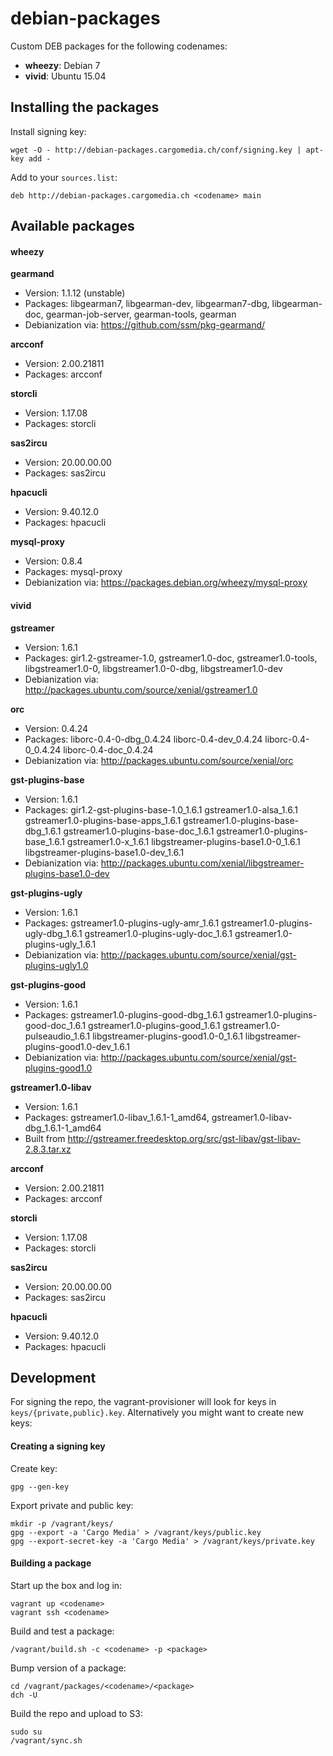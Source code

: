 debian-packages
===============
Custom DEB packages for the following codenames:
- **wheezy**: Debian 7
- **vivid**: Ubuntu 15.04

Installing the packages
-----------------------
Install signing key:
```
wget -O - http://debian-packages.cargomedia.ch/conf/signing.key | apt-key add -
```

Add to your `sources.list`:
```
deb http://debian-packages.cargomedia.ch <codename> main
```

Available packages
------------------
#### wheezy

**gearmand**
 - Version: 1.1.12 (unstable)
 - Packages: libgearman7, libgearman-dev, libgearman7-dbg, libgearman-doc, gearman-job-server, gearman-tools, gearman
 - Debianization via: https://github.com/ssm/pkg-gearmand/

**arcconf**
 - Version: 2.00.21811
 - Packages: arcconf

**storcli**
 - Version: 1.17.08
 - Packages: storcli

**sas2ircu**
 - Version: 20.00.00.00
 - Packages: sas2ircu

**hpacucli**
 - Version: 9.40.12.0
 - Packages: hpacucli

**mysql-proxy**
 - Version: 0.8.4
 - Packages: mysql-proxy
 - Debianization via: https://packages.debian.org/wheezy/mysql-proxy

#### vivid

**gstreamer**
 - Version: 1.6.1
 - Packages: gir1.2-gstreamer-1.0, gstreamer1.0-doc, gstreamer1.0-tools, libgstreamer1.0-0, libgstreamer1.0-0-dbg, libgstreamer1.0-dev
 - Debianization via: http://packages.ubuntu.com/source/xenial/gstreamer1.0

**orc**
 - Version: 0.4.24
 - Packages: liborc-0.4-0-dbg_0.4.24 liborc-0.4-dev_0.4.24 liborc-0.4-0_0.4.24 liborc-0.4-doc_0.4.24
 - Debianization via: http://packages.ubuntu.com/source/xenial/orc

**gst-plugins-base**
 - Version: 1.6.1
 - Packages: gir1.2-gst-plugins-base-1.0_1.6.1 gstreamer1.0-alsa_1.6.1 gstreamer1.0-plugins-base-apps_1.6.1 gstreamer1.0-plugins-base-dbg_1.6.1 gstreamer1.0-plugins-base-doc_1.6.1 gstreamer1.0-plugins-base_1.6.1 gstreamer1.0-x_1.6.1 libgstreamer-plugins-base1.0-0_1.6.1 libgstreamer-plugins-base1.0-dev_1.6.1
 - Debianization via: http://packages.ubuntu.com/xenial/libgstreamer-plugins-base1.0-dev

**gst-plugins-ugly**
 - Version: 1.6.1
 - Packages: gstreamer1.0-plugins-ugly-amr_1.6.1 gstreamer1.0-plugins-ugly-dbg_1.6.1 gstreamer1.0-plugins-ugly-doc_1.6.1 gstreamer1.0-plugins-ugly_1.6.1
 - Debianization via: http://packages.ubuntu.com/source/xenial/gst-plugins-ugly1.0

**gst-plugins-good**
 - Version: 1.6.1
 - Packages: gstreamer1.0-plugins-good-dbg_1.6.1 gstreamer1.0-plugins-good-doc_1.6.1 gstreamer1.0-plugins-good_1.6.1 gstreamer1.0-pulseaudio_1.6.1 libgstreamer-plugins-good1.0-0_1.6.1 libgstreamer-plugins-good1.0-dev_1.6.1
 - Debianization via: http://packages.ubuntu.com/source/xenial/gst-plugins-good1.0

**gstreamer1.0-libav**
 - Version: 1.6.1
 - Packages: gstreamer1.0-libav_1.6.1-1_amd64, gstreamer1.0-libav-dbg_1.6.1-1_amd64
 - Built from http://gstreamer.freedesktop.org/src/gst-libav/gst-libav-2.8.3.tar.xz

**arcconf**
 - Version: 2.00.21811
 - Packages: arcconf

**storcli**
 - Version: 1.17.08
 - Packages: storcli

**sas2ircu**
 - Version: 20.00.00.00
 - Packages: sas2ircu

**hpacucli**
 - Version: 9.40.12.0
 - Packages: hpacucli

Development
-----------
For signing the repo, the vagrant-provisioner will look for keys in `keys/{private,public}.key`.
Alternatively you might want to create new keys:

#### Creating a signing key
Create key:
```
gpg --gen-key
```

Export private and public key:
```
mkdir -p /vagrant/keys/
gpg --export -a 'Cargo Media' > /vagrant/keys/public.key
gpg --export-secret-key -a 'Cargo Media' > /vagrant/keys/private.key
```

#### Building a package
Start up the box and log in:
```
vagrant up <codename>
vagrant ssh <codename>
```

Build and test a package:
```
/vagrant/build.sh -c <codename> -p <package>
```

Bump version of a package:
```
cd /vagrant/packages/<codename>/<package>
dch -U
```

Build the repo and upload to S3:
```
sudo su
/vagrant/sync.sh
```
